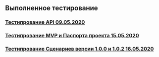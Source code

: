 ## Выполненное тестирование
### [Тестипрование API 09.05.2020](https://schstp.github.io/Theater-Platform/api/test/test_09_05_2020)
### [Тестипрование MVP и Паспорта проекта 15.05.2020](https://schstp.github.io/Theater-Platform/passport/tests/test_15_05_2020)
### [Тестипрование Сценариев версии 1.0.0 и 1.0.2 16.05.2020](https://schstp.github.io/Theater-Platform/scenarios/tests/test16.05.2020/test)
